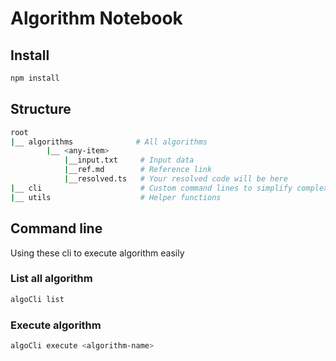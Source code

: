 # Algorithm Notebook

## Install
```bash
npm install
```

## Structure
```sh
root
|__ algorithms              # All algorithms 
        |__ <any-item>
            |__input.txt     # Input data
            |__ref.md        # Reference link 
            |__resolved.ts   # Your resolved code will be here
|__ cli                      # Custom command lines to simplify complex steps
|__ utils                    # Helper functions
```

## Command line
Using these cli to execute algorithm easily
### List all algorithm
```bash
algoCli list
```
### Execute algorithm
```bash
algoCli execute <algorithm-name>
```
